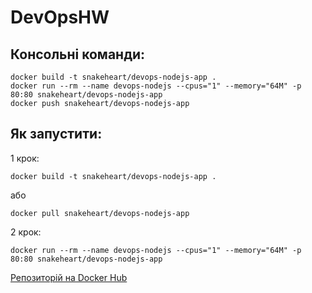 # DevOpsHW

## Консольні команди:
```
docker build -t snakeheart/devops-nodejs-app .
docker run --rm --name devops-nodejs --cpus="1" --memory="64M" -p 80:80 snakeheart/devops-nodejs-app
docker push snakeheart/devops-nodejs-app
```
## Як запустити:
1 крок:
```
docker build -t snakeheart/devops-nodejs-app .
```
або
```
docker pull snakeheart/devops-nodejs-app
```
2 крок:
```
docker run --rm --name devops-nodejs --cpus="1" --memory="64M" -p 80:80 snakeheart/devops-nodejs-app
```

[Репозиторій на Docker Hub](https://hub.docker.com/r/snakeheart/devops-nodejs-app)


